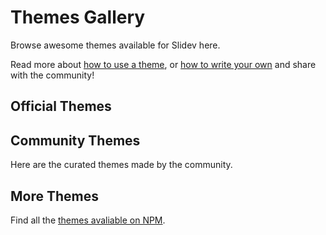 # Themes Gallery

Browse awesome themes available for Slidev here.

Read more about [how to use a theme](/themes/use), or [how to write your own](/themes/write-a-theme) and share with the community!

## Official Themes

<ThemeGallery collection="official"/>

## Community Themes

Here are the curated themes made by the community.

<ThemeGallery collection="community"/>

## More Themes

Find all the [themes avaliable on NPM](https://www.npmjs.com/search?q=keywords%3Aslidev-theme).
